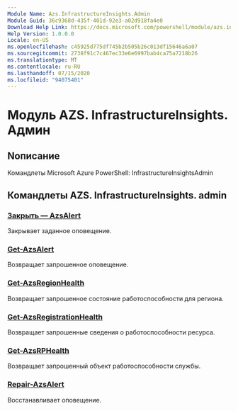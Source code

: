 ```yaml
---
Module Name: Azs.InfrastructureInsights.Admin
Module Guid: 36c9368d-435f-401d-92e3-a02d918fa4e0
Download Help Link: https://docs.microsoft.com/powershell/module/azs.infrastructureinsights.admin
Help Version: 1.0.0.0
Locale: en-US
ms.openlocfilehash: c45925d775df745b2b505b26c013df15646a6a07
ms.sourcegitcommit: 2738f91c7c467ec33e6e6997bab4ca75a7218b26
ms.translationtype: MT
ms.contentlocale: ru-RU
ms.lasthandoff: 07/15/2020
ms.locfileid: "94075401"
---
```

# Модуль AZS. InfrastructureInsights. Админ
## Nописание
Командлеты Microsoft Azure PowerShell: InfrastructureInsightsAdmin

## Командлеты AZS. InfrastructureInsights. admin
### [Закрыть — AzsAlert](Close-AzsAlert.md)
Закрывает заданное оповещение.

### [Get-AzsAlert](Get-AzsAlert.md)
Возвращает запрошенное оповещение.

### [Get-AzsRegionHealth](Get-AzsRegionHealth.md)
Возвращает запрошенное состояние работоспособности для региона.

### [Get-AzsRegistrationHealth](Get-AzsRegistrationHealth.md)
Возвращает запрошенные сведения о работоспособности ресурса.

### [Get-AzsRPHealth](Get-AzsRPHealth.md)
Возвращает запрошенный объект работоспособности службы.

### [Repair-AzsAlert](Repair-AzsAlert.md)
Восстанавливает оповещение.

